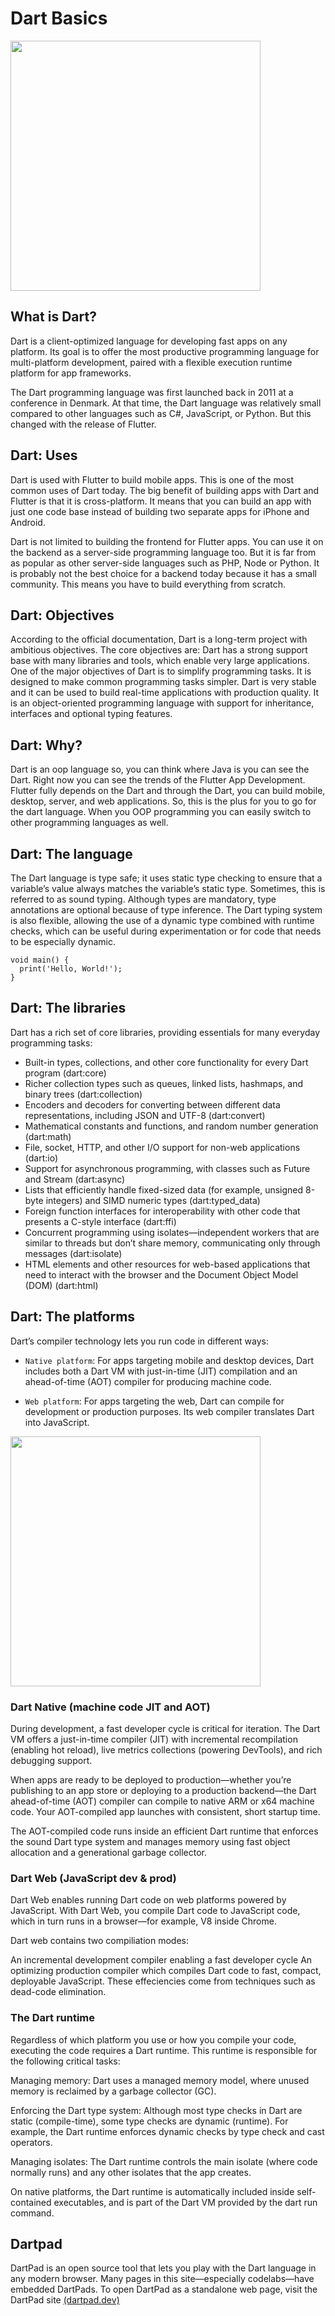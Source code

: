 # Dart Basics

<img src="https://swansoftwaresolutions.com/wp-content/uploads/2020/02/08.20.20-What-is-Dart-and-how-is-it-used-1024x576.jpg" height=400/>

## What is Dart?

Dart is a client-optimized language for developing fast apps on any platform. Its goal is to offer the most productive programming language for multi-platform development, paired with a flexible execution runtime platform for app frameworks.

The Dart programming language was first launched back in 2011 at a conference in Denmark. At that time, the Dart language was relatively small compared to other languages such as C#, JavaScript, or Python. But this changed with the release of Flutter.

## Dart: Uses

Dart is used with Flutter to build mobile apps. This is one of the most common uses of Dart today. The big benefit of building apps with Dart and Flutter is that it is cross-platform. It means that you can build an app with just one code base instead of building two separate apps for iPhone and Android. 

Dart is not limited to building the frontend for Flutter apps. You can use it on the backend as a server-side programming language too. But it is far from as popular as other server-side languages such as PHP, Node or Python. It is probably not the best choice for a backend today because it has a small community. This means you have to build everything from scratch.

## Dart: Objectives

According to the official documentation, Dart is a long-term project with ambitious objectives. The core objectives are:
Dart has a strong support base with many libraries and tools, which enable very large applications.
One of the major objectives of Dart is to simplify programming tasks. It is designed to make common programming tasks simpler.
Dart is very stable and it can be used to build real-time applications with production quality. It is an object-oriented programming language with support for inheritance, interfaces and optional typing features.

## Dart: Why?

Dart is an oop language so, you can think where Java is you can see the Dart. Right now you can see the trends of the Flutter App Development. Flutter fully depends on the Dart and through the Dart, you can build mobile, desktop, server, and web applications. So, this is the plus for you to go for the dart language. When you OOP programming you can easily switch to other programming languages as well.


## Dart: The language

The Dart language is type safe; it uses static type checking to ensure that a variable’s value always matches the variable’s static type. Sometimes, this is referred to as sound typing. Although types are mandatory, type annotations are optional because of type inference. The Dart typing system is also flexible, allowing the use of a dynamic type combined with runtime checks, which can be useful during experimentation or for code that needs to be especially dynamic.

```
void main() {
  print('Hello, World!');
}
```

## Dart: The libraries

Dart has a rich set of core libraries, providing essentials for many everyday programming tasks:

* Built-in types, collections, and other core functionality for every Dart program (dart:core)
* Richer collection types such as queues, linked lists, hashmaps, and binary trees (dart:collection)
* Encoders and decoders for converting between different data representations, including JSON and UTF-8 (dart:convert)
* Mathematical constants and functions, and random number generation (dart:math)
* File, socket, HTTP, and other I/O support for non-web applications (dart:io)
* Support for asynchronous programming, with classes such as Future and Stream (dart:async)
* Lists that efficiently handle fixed-sized data (for example, unsigned 8-byte integers) and SIMD numeric types (dart:typed_data)
* Foreign function interfaces for interoperability with other code that presents a C-style interface (dart:ffi)
* Concurrent programming using isolates—independent workers that are similar to threads but don’t share memory, communicating only through messages (dart:isolate)
* HTML elements and other resources for web-based applications that need to interact with the browser and the Document Object Model (DOM) (dart:html)

## Dart: The platforms

Dart’s compiler technology lets you run code in different ways:

* `Native platform`: For apps targeting mobile and desktop devices, Dart includes both a Dart VM with just-in-time (JIT) compilation and an ahead-of-time (AOT) compiler for producing machine code.

* `Web platform`: For apps targeting the web, Dart can compile for development or production purposes. Its web compiler translates Dart into JavaScript.

<img src="https://dart.dev/assets/img/Dart-platforms.svg" height=400/>

### Dart Native (machine code JIT and AOT)

During development, a fast developer cycle is critical for iteration. The Dart VM offers a just-in-time compiler (JIT) with incremental recompilation (enabling hot reload), live metrics collections (powering DevTools), and rich debugging support.

When apps are ready to be deployed to production—whether you’re publishing to an app store or deploying to a production backend—the Dart ahead-of-time (AOT) compiler can compile to native ARM or x64 machine code. Your AOT-compiled app launches with consistent, short startup time.

The AOT-compiled code runs inside an efficient Dart runtime that enforces the sound Dart type system and manages memory using fast object allocation and a generational garbage collector.

### Dart Web (JavaScript dev & prod)

Dart Web enables running Dart code on web platforms powered by JavaScript. With Dart Web, you compile Dart code to JavaScript code, which in turn runs in a browser—for example, V8 inside Chrome.

Dart web contains two compiliation modes:

An incremental development compiler enabling a fast developer cycle
An optimizing production compiler which compiles Dart code to fast, compact, deployable JavaScript. These effeciencies come from techniques such as dead-code elimination.

### The Dart runtime

Regardless of which platform you use or how you compile your code, executing the code requires a Dart runtime. This runtime is responsible for the following critical tasks:

Managing memory: Dart uses a managed memory model, where unused memory is reclaimed by a garbage collector (GC).

Enforcing the Dart type system: Although most type checks in Dart are static (compile-time), some type checks are dynamic (runtime). For example, the Dart runtime enforces dynamic checks by type check and cast operators.

Managing isolates: The Dart runtime controls the main isolate (where code normally runs) and any other isolates that the app creates.

On native platforms, the Dart runtime is automatically included inside self-contained executables, and is part of the Dart VM provided by the dart run command.


## Dartpad

DartPad is an open source tool that lets you play with the Dart language in any modern browser. Many pages in this site—especially codelabs—have embedded DartPads. To open DartPad as a standalone web page, visit the DartPad site [(dartpad.dev)](https://dartpad.dev/)




